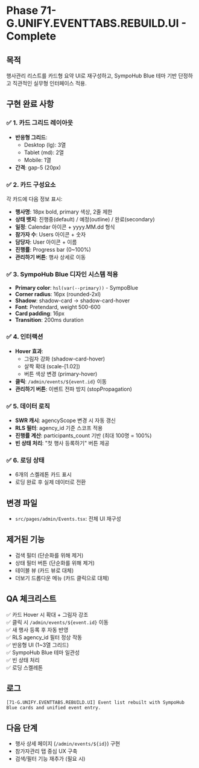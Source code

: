 # Phase 71-G.UNIFY.EVENTTABS.REBUILD.UI - Complete

## 목적
행사관리 리스트를 카드형 요약 UI로 재구성하고, SympoHub Blue 테마 기반 단정하고 직관적인 실무형 인터페이스 적용.

## 구현 완료 사항

### ✅ 1. 카드 그리드 레이아웃
- **반응형 그리드**: 
  - Desktop (lg): 3열
  - Tablet (md): 2열
  - Mobile: 1열
- **간격**: gap-5 (20px)

### ✅ 2. 카드 구성요소
각 카드에 다음 정보 표시:
- **행사명**: 18px bold, primary 색상, 2줄 제한
- **상태 뱃지**: 진행중(default) / 예정(outline) / 완료(secondary)
- **일정**: Calendar 아이콘 + yyyy.MM.dd 형식
- **참가자 수**: Users 아이콘 + 숫자
- **담당자**: User 아이콘 + 이름
- **진행률**: Progress bar (0~100%)
- **관리하기 버튼**: 행사 상세로 이동

### ✅ 3. SympoHub Blue 디자인 시스템 적용
- **Primary color**: `hsl(var(--primary))` - SympoBlue
- **Corner radius**: 16px (rounded-2xl)
- **Shadow**: shadow-card → shadow-card-hover
- **Font**: Pretendard, weight 500-600
- **Card padding**: 16px
- **Transition**: 200ms duration

### ✅ 4. 인터랙션
- **Hover 효과**: 
  - 그림자 강화 (shadow-card-hover)
  - 살짝 확대 (scale-[1.02])
  - 버튼 색상 변경 (primary-hover)
- **클릭**: `/admin/events/${event.id}` 이동
- **관리하기 버튼**: 이벤트 전파 방지 (stopPropagation)

### ✅ 5. 데이터 로직
- **SWR 캐시**: agencyScope 변경 시 자동 갱신
- **RLS 필터**: agency_id 기준 스코프 적용
- **진행률 계산**: participants_count 기반 (최대 100명 = 100%)
- **빈 상태 처리**: "첫 행사 등록하기" 버튼 제공

### ✅ 6. 로딩 상태
- 6개의 스켈레톤 카드 표시
- 로딩 완료 후 실제 데이터로 전환

## 변경 파일
- `src/pages/admin/Events.tsx`: 전체 UI 재구성

## 제거된 기능
- 검색 필터 (단순화를 위해 제거)
- 상태 필터 버튼 (단순화를 위해 제거)
- 테이블 뷰 (카드 뷰로 대체)
- 더보기 드롭다운 메뉴 (카드 클릭으로 대체)

## QA 체크리스트

✅ 카드 Hover 시 확대 + 그림자 강조  
✅ 클릭 시 `/admin/events/${event.id}` 이동  
✅ 새 행사 등록 후 자동 반영  
✅ RLS agency_id 필터 정상 작동  
✅ 반응형 UI (1~3열 그리드)  
✅ SympoHub Blue 테마 일관성  
✅ 빈 상태 처리  
✅ 로딩 스켈레톤  

## 로그
```
[71-G.UNIFY.EVENTTABS.REBUILD.UI] Event list rebuilt with SympoHub Blue cards and unified event entry.
```

## 다음 단계
- 행사 상세 페이지 (`/admin/events/${id}`) 구현
- 참가자관리 탭 중심 UX 구축
- 검색/필터 기능 재추가 (필요 시)
